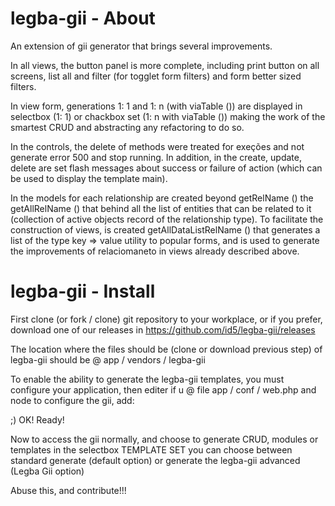 legba-gii - About
=====================================

An extension of gii generator that brings several improvements.

In all views, the button panel is more complete, including print button on all screens, list all and filter (for togglet form filters) and form better sized filters.

In view form, generations 1: 1 and 1: n (with viaTable ()) are displayed in selectbox (1: 1) or chackbox set (1: n with viaTable ()) making the work of the smartest CRUD and abstracting any refactoring to do so.

In the controls, the delete of methods were treated for exeções and not generate error 500 and stop running. In addition, in the create, update, delete are set flash messages about success or failure of action (which can be used to display the template main).

In the models for each relationship are created beyond getRelName () the getAllRelName () that behind all the list of entities that can be related to it (collection of active objects record of the relationship type). To facilitate the construction of views, is created getAllDataListRelName () that generates a list of the type key => value utility to popular forms, and is used to generate the improvements of relaciomaneto in views already described above.

legba-gii - Install
=====================================

First clone (or fork / clone) git repository to your workplace, or if you prefer, download one of our releases in https://github.com/id5/legba-gii/releases

The location where the files should be (clone or download previous step) of legba-gii should be @ app / vendors / legba-gii

To enable the ability to generate the legba-gii templates, you must configure your application, then editer if u @ file app / conf / web.php and node to configure the gii, add:

;) OK! Ready!

Now to access the gii normally, and choose to generate CRUD, modules or templates in the selectbox TEMPLATE SET you can choose between standard generate (default option) or generate the legba-gii advanced (Legba Gii option)

Abuse this, and contribute!!!
